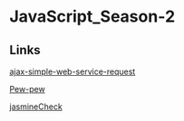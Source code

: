 # JavaScript_Season-2
 
## Links

[ajax-simple-web-service-request](https://github.com/Alex-B9/ajax-simple-web-service-request)

[Pew-pew](https://github.com/Alex-B9/Pew-pew)

[jasmineCheck](https://github.com/Alex-B9/jasmineCheck)